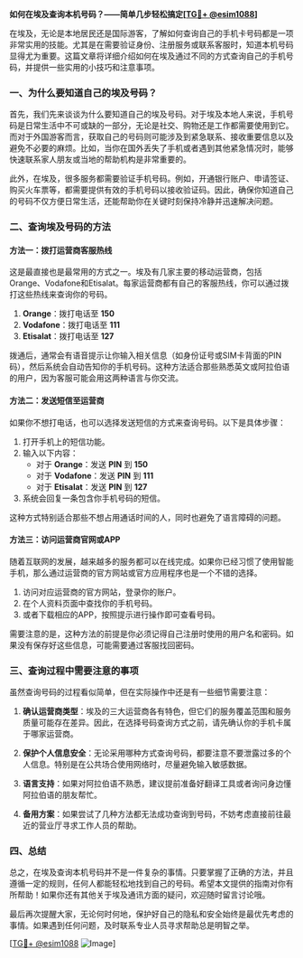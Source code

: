 **如何在埃及查询本机号码？——简单几步轻松搞定[[TG💪+ @esim1088](https://t.me/s/esim1088)]**

在埃及，无论是本地居民还是国际游客，了解如何查询自己的手机卡号码都是一项非常实用的技能。尤其是在需要验证身份、注册服务或联系客服时，知道本机号码显得尤为重要。这篇文章将详细介绍如何在埃及通过不同的方式查询自己的手机号码，并提供一些实用的小技巧和注意事项。

### 一、为什么要知道自己的埃及号码？

首先，我们先来谈谈为什么要知道自己的埃及号码。对于埃及本地人来说，手机号码是日常生活中不可或缺的一部分，无论是社交、购物还是工作都需要使用到它。而对于外国游客而言，获取自己的号码则可能涉及到紧急联系、接收重要信息以及避免不必要的麻烦。比如，当你在国外丢失了手机或者遇到其他紧急情况时，能够快速联系家人朋友或当地的帮助机构是非常重要的。

此外，在埃及，很多服务都需要验证手机号码。例如，开通银行账户、申请签证、购买火车票等，都需要提供有效的手机号码以接收验证码。因此，确保你知道自己的号码不仅方便日常生活，还能帮助你在关键时刻保持冷静并迅速解决问题。

### 二、查询埃及号码的方法

#### 方法一：拨打运营商客服热线

这是最直接也是最常用的方式之一。埃及有几家主要的移动运营商，包括Orange、Vodafone和Etisalat。每家运营商都有自己的客服热线，你可以通过拨打这些热线来查询你的号码。

1. **Orange**：拨打电话至 **150**
2. **Vodafone**：拨打电话至 **111**
3. **Etisalat**：拨打电话至 **127**

拨通后，通常会有语音提示让你输入相关信息（如身份证号或SIM卡背面的PIN码），然后系统会自动告知你的手机号码。这种方法适合那些熟悉英文或阿拉伯语的用户，因为客服可能会用这两种语言与你交流。

#### 方法二：发送短信至运营商

如果你不想打电话，也可以选择发送短信的方式来查询号码。以下是具体步骤：

1. 打开手机上的短信功能。
2. 输入以下内容：
   - 对于 **Orange**：发送 **PIN** 到 **150**
   - 对于 **Vodafone**：发送 **PIN** 到 **111**
   - 对于 **Etisalat**：发送 **PIN** 到 **127**
3. 系统会回复一条包含你手机号码的短信。

这种方式特别适合那些不想占用通话时间的人，同时也避免了语言障碍的问题。

#### 方法三：访问运营商官网或APP

随着互联网的发展，越来越多的服务都可以在线完成。如果你已经习惯了使用智能手机，那么通过运营商的官方网站或官方应用程序也是一个不错的选择。

1. 访问对应运营商的官方网站，登录你的账户。
2. 在个人资料页面中查找你的手机号码。
3. 或者下载相应的APP，按照提示进行操作即可查看号码。

需要注意的是，这种方法的前提是你必须记得自己注册时使用的用户名和密码。如果没有保存好这些信息，可能需要通过客服找回密码。

### 三、查询过程中需要注意的事项

虽然查询号码的过程看似简单，但在实际操作中还是有一些细节需要注意：

1. **确认运营商类型**：埃及的三大运营商各有特色，但它们的服务覆盖范围和服务质量可能存在差异。因此，在选择号码查询方式之前，请先确认你的手机卡属于哪家运营商。
   
2. **保护个人信息安全**：无论采用哪种方式查询号码，都要注意不要泄露过多的个人信息。特别是在公共场合使用网络时，尽量避免输入敏感数据。

3. **语言支持**：如果对阿拉伯语不熟悉，建议提前准备好翻译工具或者询问身边懂阿拉伯语的朋友帮忙。

4. **备用方案**：如果尝试了几种方法都无法成功查询到号码，不妨考虑直接前往最近的营业厅寻求工作人员的帮助。

### 四、总结

总之，在埃及查询本机号码并不是一件复杂的事情。只要掌握了正确的方法，并且遵循一定的规则，任何人都能轻松地找到自己的号码。希望本文提供的指南对你有所帮助！如果你还有其他关于埃及通讯方面的疑问，欢迎随时留言讨论哦。

最后再次提醒大家，无论何时何地，保护好自己的隐私和安全始终是最优先考虑的事情。如果遇到任何问题，及时联系专业人员寻求帮助总是明智之举。

[[TG💪+ @esim1088](https://t.me/s/esim1088) ![Image](https://i.postimg.cc/4NQfJmqS/Snipaste-2025-05-13-00-14-12.png)]